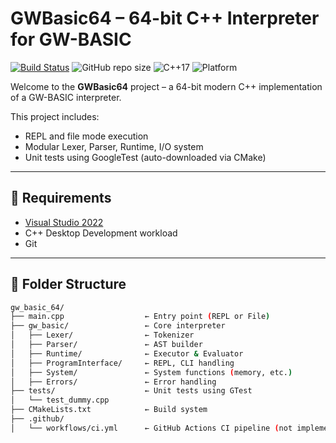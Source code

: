 # GWBasic64 – 64-bit C++ Interpreter for GW-BASIC

[![Build Status](https://github.com/rmrc14/gw_basic_64/actions/workflows/ci.yml/badge.svg)](https://github.com/rmrc14/gw_basic_64/actions)
![GitHub repo size](https://img.shields.io/github/repo-size/rmrc14/gw_basic_64)
![C++17](https://img.shields.io/badge/C%2B%2B-17-blue.svg)
![Platform](https://img.shields.io/badge/Platform-Windows-blue.svg)



Welcome to the **GWBasic64** project – a 64-bit modern C++ implementation of a GW-BASIC interpreter.

This project includes:
- REPL and file mode execution
- Modular Lexer, Parser, Runtime, I/O system
- Unit tests using GoogleTest (auto-downloaded via CMake)

---

## 🧰 Requirements

- [Visual Studio 2022](https://visualstudio.microsoft.com/)
- C++ Desktop Development workload
- Git

---



## 🧩 Folder Structure 

```bash
gw_basic_64/
├── main.cpp                  ← Entry point (REPL or File)
├── gw_basic/                 ← Core interpreter
│   ├── Lexer/                ← Tokenizer
│   ├── Parser/               ← AST builder
│   ├── Runtime/              ← Executor & Evaluator
│   ├── ProgramInterface/     ← REPL, CLI handling
│   ├── System/               ← System functions (memory, etc.)
│   ├── Errors/               ← Error handling
├── tests/                    ← Unit tests using GTest
│   └── test_dummy.cpp
├── CMakeLists.txt            ← Build system
├── .github/
│   └── workflows/ci.yml      ← GitHub Actions CI pipeline (not implemented)

